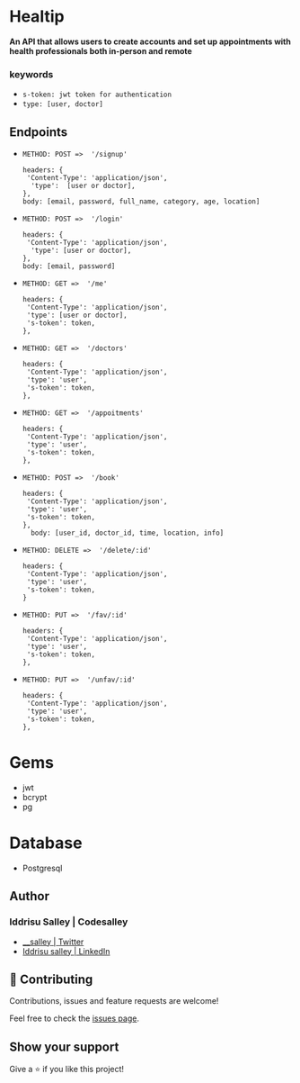 # Healtip 
****An API that allows users to create accounts and set up appointments with health professionals both in-person and remote****


### keywords 
- `` s-token: jwt token for authentication ``
- `` type: [user, doctor] ``

## Endpoints 

- ``METHOD: POST =>  '/signup'``
  ````
  headers: {
   'Content-Type': 'application/json',
    'type':  [user or doctor],
  },
  body: [email, password, full_name, category, age, location]
    ````
- ``METHOD: POST =>  '/login'``
  ````
  headers: {
   'Content-Type': 'application/json',
    'type': [user or doctor],
  },
  body: [email, password]
    ````
- ``METHOD: GET =>  '/me'``
  ````
  headers: {
   'Content-Type': 'application/json',
   'type': [user or doctor],
   's-token': token,
  },
    ````
- ``METHOD: GET =>  '/doctors'``
  ````
  headers: {
   'Content-Type': 'application/json',
   'type': 'user',
   's-token': token,
  },
    ````
- ``METHOD: GET =>  '/appoitments'``
  ````
  headers: {
   'Content-Type': 'application/json',
   'type': 'user',
   's-token': token,
  },
    ````
- ``METHOD: POST =>  '/book'``
  ````
  headers: {
   'Content-Type': 'application/json',
   'type': 'user',
   's-token': token,
  },
	body: [user_id, doctor_id, time, location, info]
    ````
- ``METHOD: DELETE =>  '/delete/:id'``
  ````
  headers: {
   'Content-Type': 'application/json',
   'type': 'user',
   's-token': token,
  }
- ``METHOD: PUT =>  '/fav/:id'``
  ````
  headers: {
   'Content-Type': 'application/json',
   'type': 'user',
   's-token': token,
  },
- ``METHOD: PUT =>  '/unfav/:id'``
  ````
  headers: {
   'Content-Type': 'application/json',
   'type': 'user',
   's-token': token,
  },

# Gems 

- jwt
- bcrypt
- pg 

# Database 

- Postgresql

## **Author**

### Iddrisu Salley | Codesalley

- [\_\_salley | Twitter](https://twitter.com/__salley)
- [Iddrisu salley | LinkedIn](https://www.linkedin.com/in/dev-salley/)

## 🤝 Contributing

Contributions, issues and feature requests are welcome!

Feel free to check the [issues page](https://github.com/juxsalley/healtip-api/issues).

## Show your support

Give a ⭐️ if you like this project!
